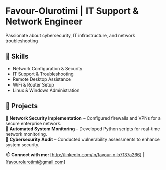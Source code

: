 # Favour-Olurotimi | IT Support & Network Engineer  
Passionate about cybersecurity, IT infrastructure, and network troubleshooting
## 🔧 Skills  
- Network Configuration & Security  
- IT Support & Troubleshooting  
- Remote Desktop Assistance  
- WiFi & Router Setup  
- Linux & Windows Administration  

## 📂 Projects  
🔹 **Network Security Implementation** – Configured firewalls and VPNs for a secure enterprise network.  
🔹 **Automated System Monitoring** – Developed Python scripts for real-time network monitoring.  
🔹 **Cybersecurity Audit** – Conducted vulnerability assessments to enhance system security.  

📫 **Connect with me:** [http://linkedin.com/in/favour-o-b7137a266] | [favourolurotimi@gmail.com]
